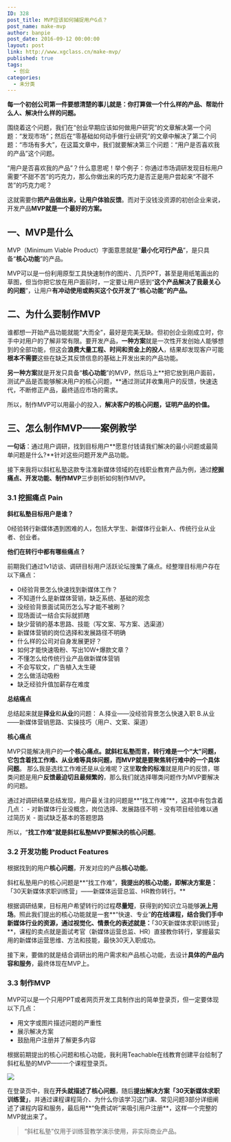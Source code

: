 ```yaml
---
ID: 328
post_title: MVP应该如何捕捉用户G点？
post_name: make-mvp
author: banpie
post_date: 2016-09-12 00:00:00
layout: post
link: http://www.xgclass.cn/make-mvp/
published: true
tags:
  - 创业
categories:
  - 未分类
---
```

**每一个初创公司第一件要想清楚的事儿就是：你打算做一个什么样的产品、帮助什么人、解决什么样的问题。**

围绕着这个问题，我们在“创业早期应该如何做用户研究”的文章解决第一个问题：“发现市场”；然后在“零基础如何动手做行业研究”的文章中解决了第二个问题：“市场有多大”，在这篇文章中，我们就要解决第三个问题：“用户是否喜欢我的产品”这个问题。

“用户是否喜欢我的产品”？什么意思呢！举个例子：你通过市场调研发现目标用户需要“不甜不苦”的巧克力，那么你做出来的巧克力是否正是用户尝起来“不甜不苦”的巧克力呢？

这就需要你**把产品做出来，让用户体验反馈**。而对于没钱没资源的初创企业来说，开发产品**MVP就是一个最好的方案。**

## 一、MVP是什么

MVP（Minimum Viable Product）字面意思就是“**最小化可行产品**”，是只具备“**核心功能**”的产品。

MVP可以是一份利用原型工具快速制作的图片、几页PPT，甚至是用纸笔画出的草图，但当你把它放在用户面前时，一定要让用户感到“**这个产品解决了我最关心的问题**”，让用户**有冲动使用或购买这个仅开发了“核心功能”的产品。**

## 二、为什么要制作MVP

谁都想一开始产品功能就能"大而全”，最好是完美无缺。但初创企业刚成立时，你手中对用户的了解非常有限。要开发产品，**一种方案**就是一次性开发创始人能够想到的全部功能，但这会**浪费大量工程、时间和资金上的投人**，结果却发现客户可能**根本不需要**这些在缺乏其反馈信息的基础上开发出来的产品功能。

**另一种方案**就是开发只具备“**核心功能**”的MVP，然后马上**把它放到用户面前，测试产品是否能够解决用户的核心问题，**通过测试并收集用户的反馈，快速迭代，不断修正产品，最终适应市场的需求。

所以，制作MVP可以用最小的投入，**解决客户的核心问题，证明产品的价值。**

## 三、怎么制作MVP——案例教学

**一句话**：通过用户调研，找到目标用户**愿意付钱请我们解决的最小问题或最简单问题是什么?**针对这些问题开发产品功能。

接下来我将以斜杠私塾这款专注准新媒体领域的在线职业教育产品为例，通过**挖掘痛点、开发功能、制作MVP**三步剖析如何制作MVP。

### 3\.1 挖掘痛点 Pain

**斜杠私塾目标用户是谁？**

0经验转行新媒体遇到困难的人，包括大学生、新媒体行业新人、传统行业从业者、创业者。

**他们在转行中都有哪些痛点？**

前期我们通过1v1访谈、调研目标用户活跃论坛搜集了痛点。经整理目标用户存在以下痛点：

*   0经验背景怎么快速找到新媒体工作？
*   不知道什么是新媒体营销，缺乏系统、基础的观念
*   没经验背景面试简历怎么写才能不被刷？
*   现场面试一结合实际就抓瞎
*   缺少营销的基本思路、技能（写文案、写方案、选渠道）
*   新媒体营销的岗位选择和发展路径不明确
*   什么样的公司对自身发展更好？
*   如何才能快速吸粉、写出10W+爆款文章？
*   不懂怎么给传统行业产品做新媒体营销
*   不会写软文，广告植入太生硬
*   怎么做活动吸粉
*   缺乏经验升值加薪存在难度

**总结痛点**

总结起来就是**择业**和**从业**的问题： A.择业——没经验背景怎么快速入职 B.从业——新媒体营销思路、实操技巧（用户、文案、渠道）

**核心痛点**

MVP只能解决用户的**一个核心痛点。**就斜杠私塾而言，转行难是一个“大”问题，它包含着找工作难、从业难等具体问题，而MVP就是要聚焦转行难中的**一个具体问题**。 那么我是选找工作难还是从业难呢？这里**取舍的标准**就是用户的反馈，哪类问题是用户**反馈最迫切且最频繁的**，那么我们就选择哪类问题作为MVP要解决的问题。

通过对调研结果总结发现，用户最关注的问题是**“找工作难”**，这其中有包含着几点： - 对新媒体行业没概念，岗位选择、发展路径不明 - 没有项目经验难以通过简历关 - 面试缺乏基本的答题思路

所以，“**找工作难”就是斜杠私塾MVP要解决的核心问题**。

### 3\.2 开发功能 Product Features

根据找到的用户**核心问题**，开发对应的产品**核心功能**。

斜杠私塾用户的核心问题是**“找工作难”，**我提出的核心功能，即解决方案是：**「30天新媒体求职训练营」——新媒体运营总监、HR教你转行。**

根据调研结果，目标用户希望转行的过程**尽量短**，获得到的知识立马能够**派上用场**。照此我们提出的核心功能就是一套**“快速、专业”**的在线课程，结合我们手中新媒体行业的资源，通过视觉化、情景化的表述就是：**「30天新媒体求职训练营」**，课程的卖点就是面试考官（新媒体运营总监、HR）直接教你转行，掌握最实用的新媒体运营思维、方法和技能，最快30天入职成功。

接下来，要做的就是结合调研出的用户需求和产品核心功能，去设计**具体的产品内容和服务**，最终体现在MVP上。

### 3\.3 制作MVP

MVP可以是一个只用PPT或者网页开发工具制作出的简单登录页，但一定要体现以下几点：

*   用文字或图片描述问题的严重性
*   展示解决方案
*   鼓励用户注册并了解更多内容

根据前期提出的核心问题和核心功能，我利用Teachable在线教育创建平台绘制了斜杠私塾的MVP——一个课程登录页。

![][1]

在登录页中，我在**开头就描述了核心问题**，随后**提出解决方案「30天新媒体求职训练营」**，并通过课程课程简介、为什么你该学习这门课、常见问题3部分详细阐述了课程内容和服务，最后用**“免费试听”来吸引用户注册**，这样一个完整的MVP就出来了。

> “斜杠私塾”仅用于训练营教学演示使用，非实际商业产品。

 [1]: https://dn-shimo-image.qbox.me/8cF6172PlH4fKpV8.png!thumbnail